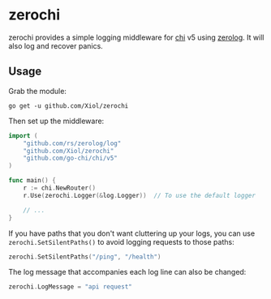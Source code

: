 # zerochi

zerochi provides a simple logging middleware for [chi](https://github.com/go-chi/chi) v5 using [zerolog](https://github.com/rs/zerolog). It will also log and recover panics.

## Usage

Grab the module:

```
go get -u github.com/Xiol/zerochi
```

Then set up the middleware:

```go
import (
    "github.com/rs/zerolog/log"
    "github.com/Xiol/zerochi"
    "github.com/go-chi/chi/v5"
)

func main() {
    r := chi.NewRouter()
    r.Use(zerochi.Logger(&log.Logger))  // To use the default logger

    // ...
}
```

If you have paths that you don't want cluttering up your logs, you can use `zerochi.SetSilentPaths()` to avoid logging requests to those paths:

```go
zerochi.SetSilentPaths("/ping", "/health")
```

The log message that accompanies each log line can also be changed:

```go
zerochi.LogMessage = "api request"
```
